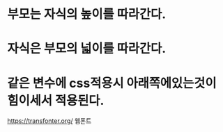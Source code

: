 # 부모는 자식의 높이를 따라간다.
# 자식은 부모의 넓이를 따라간다.
# 같은 변수에 css적용시 아래쪽에있는것이 힘이세서 적용된다.
https://transfonter.org/ 웹폰트
